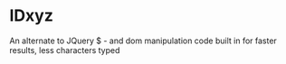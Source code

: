 # IDxyz
An alternate to JQuery $ - and dom manipulation code built in for faster results, less characters typed
